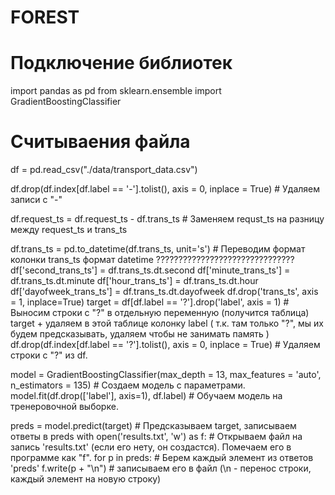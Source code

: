 # FOREST
# Подключение библиотек
import pandas as pd
from sklearn.ensemble import GradientBoostingClassifier

# Считываения файла
df = pd.read_csv("./data/transport_data.csv")

df.drop(df.index[df.label == '-'].tolist(), axis = 0, inplace = True) # Удаляем записи с "-"

df.request_ts = df.request_ts - df.trans_ts # Заменяем requst_ts на разницу между request_ts и trans_ts

df.trans_ts = pd.to_datetime(df.trans_ts, unit='s') # Переводим формат колонки trans_ts формат datetime ???????????????????????????????
df['second_trans_ts'] = df.trans_ts.dt.second
df['minute_trans_ts'] = df.trans_ts.dt.minute
df['hour_trans_ts'] = df.trans_ts.dt.hour
df['dayofweek_trans_ts'] = df.trans_ts.dt.dayofweek
df.drop('trans_ts', axis = 1, inplace=True)
target = df[df.label == '?'].drop('label', axis = 1) # Выносим строки с "?" в отдельную переменную (получится таблица) target + удаляем в этой таблице колонку label ( т.к. там только "?", мы их будем предсказывать, удаляем чтобы не занимать память )
df.drop(df.index[df.label == '?'].tolist(), axis = 0, inplace = True) # Удаляем строки с "?" из df.

model = GradientBoostingClassifier(max_depth = 13, max_features = 'auto', n_estimators = 135) # Создаем модель с параметрами.
model.fit(df.drop(['label'], axis=1), df.label) # Обучаем модель на тренеровочной выборке.

preds = model.predict(target) # Предсказываем target, записываем ответы в preds
with open('results.txt', 'w') as f: # Открываем файл на запись 'results.txt' (если его нету, он создастся). Помечаем его в программе как "f". 
    for p in preds: # Берем каждый элемент из ответов 'preds'
        f.write(p + "\n") # записываем его в файл (\n - перенос строки, каждый элемент на новую строку)
